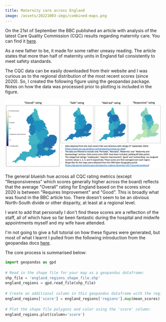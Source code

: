 ```yaml
---
title: Maternity care across England
image: /assets/20221003-imgs/combined-maps.png
---  
```


On the 21st of September the BBC published an article with analysis of the latest Care Quality
Commission (CQC) results regarding maternity care. You can find it [here](https://www.bbc.co.uk/news/health-62569344).

As a new father to be, it made for some rather uneasy reading. The article states that 
more than half of maternity units in England fail consistently to meet safety standards. 

The CQC data can be easily downloaded from their website and I was curious as to the 
regional distribution of the most recent scores (since 2020). So, I created the following 
figure using the geopandas package. Notes on how the data was processed prior to plotting
is included in the figure. 

![png](/assets/20221003-imgs/combined-maps.png)

The general blueish hue across all CQC rating metrics (except "Responsiveness" which scores
generally higher across the board) reflects that the average "Overall" rating for England
based on the scores since 2020 is between "Requires Improvement" and "Good". This is broadly
what was found in the BBC article too. There doesn't seem to be an obvious North-South divide 
or other disparity, at least at a regional level.

I want to add that personally I don't find these scores are a reflection of the staff,
all of which have so far been fantastic during the hospital and midwife appointments myself and my
wife have attended. 

I'm not going to give a full tutorial on how these figures were generated, but most of
what I learnt I pulled from the following introduction from the geopandas docs [here](https://geopandas.org/en/stable/docs/user_guide/mapping.html).

The core process is summarised below:

```python
import geopandas as gpd

# Read in the shape file for your map as a geopandas dataframe:
shp_file = 'england_regions_shape_file.shp'
england_regions = gpd.read_file(shp_file)

# Create an additional column in this geopandas dataframe with the regional scores:
england_regions['score'] = england_regions['regions'].map(mean_scores)

# Plot the shape file polygons and color using the 'score' column:
england_regions.plot(column='score')

```
